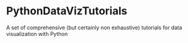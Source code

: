 # PythonDataVizTutorials
A set of comprehensive (but certainly non exhaustive) tutorials for data visualization with Python
